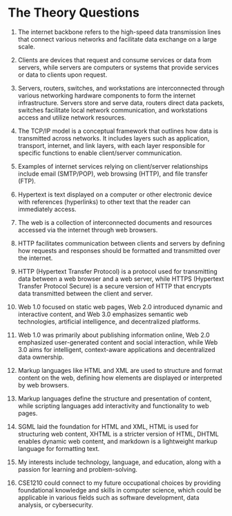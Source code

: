 # The Theory Questions

1. The internet backbone refers to the high-speed data transmission lines that connect various networks and facilitate data exchange on a large scale.

2. Clients are devices that request and consume services or data from servers, while servers are computers or systems that provide services or data to clients upon request.

3. Servers, routers, switches, and workstations are interconnected through various networking hardware components to form the internet infrastructure. Servers store and serve data, routers direct data packets, switches facilitate local network communication, and workstations access and utilize network resources.

4. The TCP/IP model is a conceptual framework that outlines how data is transmitted across networks. It includes layers such as application, transport, internet, and link layers, with each layer responsible for specific functions to enable client/server communication.

5. Examples of internet services relying on client/server relationships include email (SMTP/POP), web browsing (HTTP), and file transfer (FTP).

6. Hypertext is text displayed on a computer or other electronic device with references (hyperlinks) to other text that the reader can immediately access.

7. The web is a collection of interconnected documents and resources accessed via the internet through web browsers.

8. HTTP facilitates communication between clients and servers by defining how requests and responses should be formatted and transmitted over the internet.

9. HTTP (Hypertext Transfer Protocol) is a protocol used for transmitting data between a web browser and a web server, while HTTPS (Hypertext Transfer Protocol Secure) is a secure version of HTTP that encrypts data transmitted between the client and server.

10. Web 1.0 focused on static web pages, Web 2.0 introduced dynamic and interactive content, and Web 3.0 emphasizes semantic web technologies, artificial intelligence, and decentralized platforms.

11. Web 1.0 was primarily about publishing information online, Web 2.0 emphasized user-generated content and social interaction, while Web 3.0 aims for intelligent, context-aware applications and decentralized data ownership.

12. Markup languages like HTML and XML are used to structure and format content on the web, defining how elements are displayed or interpreted by web browsers.

13. Markup languages define the structure and presentation of content, while scripting languages add interactivity and functionality to web pages.

14. SGML laid the foundation for HTML and XML, HTML is used for structuring web content, XHTML is a stricter version of HTML, DHTML enables dynamic web content, and markdown is a lightweight markup language for formatting text.

15. My interests include technology, language, and education, along with a passion for learning and problem-solving.

16. CSE1210 could connect to my future occupational choices by providing foundational knowledge and skills in computer science, which could be applicable in various fields such as software development, data analysis, or cybersecurity.
